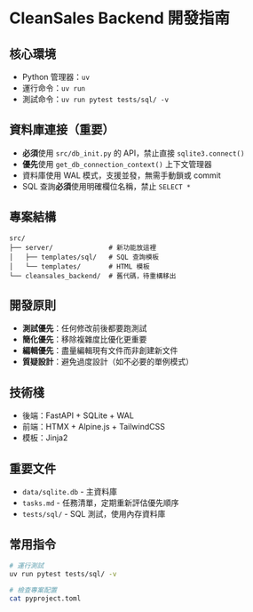 # CleanSales Backend 開發指南

## 核心環境
- Python 管理器：`uv`
- 運行命令：`uv run`
- 測試命令：`uv run pytest tests/sql/ -v`

## 資料庫連接（重要）
- **必須**使用 `src/db_init.py` 的 API，禁止直接 `sqlite3.connect()`
- **優先**使用 `get_db_connection_context()` 上下文管理器
- 資料庫使用 WAL 模式，支援並發，無需手動鎖或 commit
- SQL 查詢**必須**使用明確欄位名稱，禁止 `SELECT *`

## 專案結構
```
src/
├── server/              # 新功能放這裡
│   ├── templates/sql/   # SQL 查詢模板
│   └── templates/       # HTML 模板
└── cleansales_backend/  # 舊代碼，待重構移出
```

## 開發原則
- **測試優先**：任何修改前後都要跑測試
- **簡化優先**：移除複雜度比優化更重要
- **編輯優先**：盡量編輯現有文件而非創建新文件
- **質疑設計**：避免過度設計（如不必要的單例模式）

## 技術棧
- 後端：FastAPI + SQLite + WAL
- 前端：HTMX + Alpine.js + TailwindCSS
- 模板：Jinja2

## 重要文件
- `data/sqlite.db` - 主資料庫
- `tasks.md` - 任務清單，定期重新評估優先順序
- `tests/sql/` - SQL 測試，使用內存資料庫

## 常用指令
```bash
# 運行測試
uv run pytest tests/sql/ -v

# 檢查專案配置
cat pyproject.toml
```